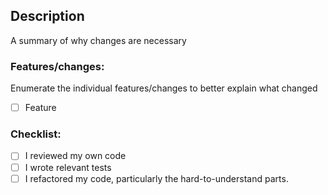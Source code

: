 ## Description

A summary of why changes are necessary

### Features/changes:

Enumerate the individual features/changes to better explain what changed

- [ ] Feature

### Checklist:

- [ ] I reviewed my own code
- [ ] I wrote relevant tests
- [ ] I refactored my code, particularly the hard-to-understand parts.
